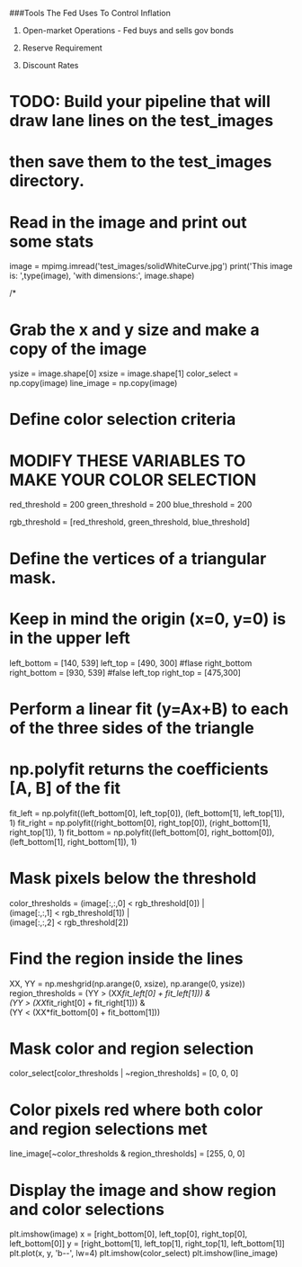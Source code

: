 

###Tools The Fed Uses To Control Inflation

1. Open-market Operations - Fed buys and sells gov bonds

2. Reserve Requirement

3. Discount Rates

# TODO: Build your pipeline that will draw lane lines on the test_images
# then save them to the test_images directory.

# Read in the image and print out some stats
image = mpimg.imread('test_images/solidWhiteCurve.jpg')
print('This image is: ',type(image),
         'with dimensions:', image.shape)

/*
# Grab the x and y size and make a copy of the image
ysize = image.shape[0]
xsize = image.shape[1]
color_select = np.copy(image)
line_image = np.copy(image)

# Define color selection criteria
# MODIFY THESE VARIABLES TO MAKE YOUR COLOR SELECTION
red_threshold = 200
green_threshold = 200
blue_threshold = 200

rgb_threshold = [red_threshold, green_threshold, blue_threshold]

# Define the vertices of a triangular mask.
# Keep in mind the origin (x=0, y=0) is in the upper left
left_bottom = [140, 539]
left_top = [490, 300] #flase right_bottom
right_bottom = [930, 539] #false left_top
right_top = [475,300]

# Perform a linear fit (y=Ax+B) to each of the three sides of the triangle
# np.polyfit returns the coefficients [A, B] of the fit
fit_left = np.polyfit((left_bottom[0], left_top[0]), (left_bottom[1], left_top[1]), 1)
fit_right = np.polyfit((right_bottom[0], right_top[0]), (right_bottom[1], right_top[1]), 1)
fit_bottom = np.polyfit((left_bottom[0], right_bottom[0]), (left_bottom[1], right_bottom[1]), 1)

# Mask pixels below the threshold
color_thresholds = (image[:,:,0] < rgb_threshold[0]) | \
                    (image[:,:,1] < rgb_threshold[1]) | \
                    (image[:,:,2] < rgb_threshold[2])

# Find the region inside the lines
XX, YY = np.meshgrid(np.arange(0, xsize), np.arange(0, ysize))
region_thresholds = (YY > (XX*fit_left[0] + fit_left[1])) & \
                    (YY > (XX*fit_right[0] + fit_right[1])) & \
                    (YY < (XX*fit_bottom[0] + fit_bottom[1]))

# Mask color and region selection
color_select[color_thresholds | ~region_thresholds] = [0, 0, 0]
# Color pixels red where both color and region selections met
line_image[~color_thresholds & region_thresholds] = [255, 0, 0]

# Display the image and show region and color selections
plt.imshow(image)
x = [right_bottom[0], left_top[0], right_top[0], left_bottom[0]]
y = [right_bottom[1], left_top[1], right_top[1], left_bottom[1]]
plt.plot(x, y, 'b--', lw=4)
plt.imshow(color_select)
plt.imshow(line_image)
